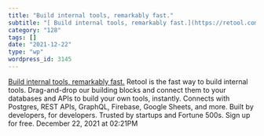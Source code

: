 ```yaml
---
title: "Build internal tools, remarkably fast."
subtitle: "[ Build internal tools, remarkably fast.](https://retool.com/)"
category: "128"
tags: []
date: "2021-12-22"
type: "wp"
wordpress_id: 3145
---
```

[ Build internal tools, remarkably fast.](https://retool.com/)
 Retool is the fast way to build internal tools. Drag-and-drop our building blocks and connect them to your databases and APIs to build your own tools, instantly. Connects with Postgres, REST APIs, GraphQL, Firebase, Google Sheets, and more. Built by developers, for developers. Trusted by startups and Fortune 500s. Sign up for free.
December 22, 2021 at 02:21PM